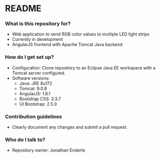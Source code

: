 # README #

### What is this repository for? ###

* Web application to send RGB color values to multiple LED light strips
* Currently in development
* AngularJS frontend with Apache Tomcat Java backend

### How do I get set up? ###

* Configuration: Clone repository to an Eclipse Java EE workspace with a Tomcat server configured.
* Software versions:
  * Java: JRE 8u172
  * Tomcat: 9.0.8
  * AngularJS: 1.6.1
  * Bootstrap CSS: 3.3.7
  * UI Bootstrap: 2.5.0

### Contribution guidelines ###

* Clearly document any changes and submit a pull request.

### Who do I talk to? ###

* Repository owner: Jonathan Enderle

